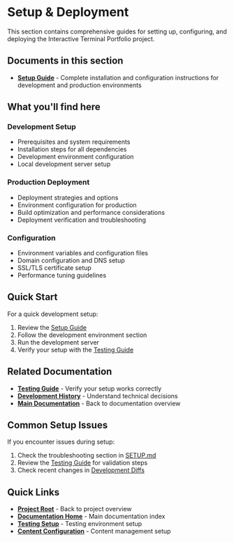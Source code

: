 # Setup & Deployment

This section contains comprehensive guides for setting up, configuring, and deploying the Interactive Terminal Portfolio project.

## Documents in this section

- **[Setup Guide](./SETUP.md)** - Complete installation and configuration instructions for development and production environments

## What you'll find here

### Development Setup
- Prerequisites and system requirements
- Installation steps for all dependencies
- Development environment configuration
- Local development server setup

### Production Deployment
- Deployment strategies and options
- Environment configuration for production
- Build optimization and performance considerations
- Deployment verification and troubleshooting

### Configuration
- Environment variables and configuration files
- Domain configuration and DNS setup
- SSL/TLS certificate setup
- Performance tuning guidelines

## Quick Start

For a quick development setup:
1. Review the [Setup Guide](./SETUP.md)
2. Follow the development environment section
3. Run the development server
4. Verify your setup with the [Testing Guide](../testing/)

## Related Documentation

- **[Testing Guide](../testing/)** - Verify your setup works correctly
- **[Development History](../development/)** - Understand technical decisions
- **[Main Documentation](../README.md)** - Back to documentation overview

## Common Setup Issues

If you encounter issues during setup:
1. Check the troubleshooting section in [SETUP.md](./SETUP.md)
2. Review the [Testing Guide](../testing/TESTING.md) for validation steps
3. Check recent changes in [Development Diffs](../diffs/)

## Quick Links

- **[Project Root](../../README.md)** - Back to project overview
- **[Documentation Home](../README.md)** - Main documentation index
- **[Testing Setup](../testing/)** - Testing environment setup
- **[Content Configuration](../content-model/)** - Content management setup